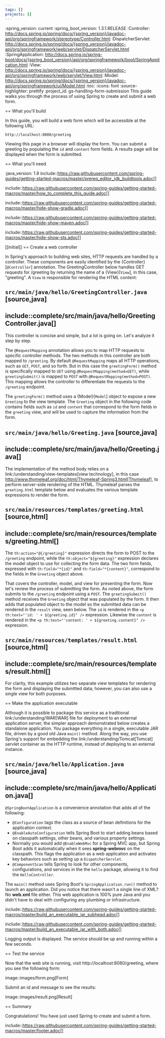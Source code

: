 ```yaml
---
tags: []
projects: []
---
```

:spring_version: current
:spring_boot_version: 1.3.1.RELEASE
:Controller: http://docs.spring.io/spring/docs/{spring_version}/javadoc-api/org/springframework/stereotype/Controller.html
:DispatcherServlet: http://docs.spring.io/spring/docs/{spring_version}/javadoc-api/org/springframework/web/servlet/DispatcherServlet.html
:SpringApplication: http://docs.spring.io/spring-boot/docs/{spring_boot_version}/api/org/springframework/boot/SpringApplication.html
:View: http://docs.spring.io/spring/docs/{spring_version}/javadoc-api/org/springframework/web/servlet/View.html
:Model: http://docs.spring.io/spring/docs/{spring_version}/javadoc-api/org/springframework/ui/Model.html
:toc:
:icons: font
:source-highlighter: prettify
:project_id: gs-handling-form-submission
This guide walks you through the process of using Spring to create and submit a web form.

== What you'll build

In this guide, you will build a web form which will be accessible at the following URL:

    http://localhost:8080/greeting

Viewing this page in a browser will display the form. You can submit a greeting by populating the `id` and `content` form fields. A results page will be displayed when the form is submitted.


== What you'll need

:java_version: 1.8
include::https://raw.githubusercontent.com/spring-guides/getting-started-macros/master/prereq_editor_jdk_buildtools.adoc[]

include::https://raw.githubusercontent.com/spring-guides/getting-started-macros/master/how_to_complete_this_guide.adoc[]

include::https://raw.githubusercontent.com/spring-guides/getting-started-macros/master/hide-show-gradle.adoc[]

include::https://raw.githubusercontent.com/spring-guides/getting-started-macros/master/hide-show-maven.adoc[]

include::https://raw.githubusercontent.com/spring-guides/getting-started-macros/master/hide-show-sts.adoc[]

[[initial]]
== Create a web controller

In Spring's approach to building web sites, HTTP requests are handled by a controller. These components are easily identified by the {Controller}[`@Controller`] annotation. The GreetingController below handles GET requests for /greeting by returning the name of a {View}[`View`], in this case, "greeting". A `View` is responsible for rendering the HTML content:

`src/main/java/hello/GreetingController.java`
[source,java]
----
include::complete/src/main/java/hello/GreetingController.java[]
----

This controller is concise and simple, but a lot is going on. Let's analyze it step by step.

The `@RequestMapping` annotation allows you to map HTTP requests to specific controller methods. The two methods in this controller are both mapped to `/greeting`. By default `@RequestMapping` maps all HTTP operations, such as `GET`, `POST`, and so forth. But in this case the `greetingForm()` method is specifically mapped to `GET` using `@RequestMapping(method=GET)`, while `greetingSubmit()` is mapped to `POST` with `@RequestMapping(method=POST)`. This mapping allows the controller to differentiate the requests to the  `/greeting` endpoint.

The `greetingForm()` method uses a {Model}[`Model`] object to expose a new `Greeting` to the view template. The `Greeting` object in the following code contains fields such as `id` and `content` that correspond to the form fields in the `greeting` view, and will be used to capture the information from the form.

`src/main/java/hello/Greeting.java`
[source,java]
----
include::complete/src/main/java/hello/Greeting.java[]
----

The implementation of the method body relies on a link:/understanding/view-templates[view technology], in this case http://www.thymeleaf.org/doc/html/Thymeleaf-Spring3.html[Thymeleaf], to perform server-side rendering of the HTML. Thymeleaf parses the `greeting.html` template below and evaluates the various template expressions to render the form.

`src/main/resources/templates/greeting.html`
[source,html]
----
include::complete/src/main/resources/templates/greeting.html[]
----

The `th:action="@{/greeting}"` expression directs the form to POST to the `/greeting` endpoint, while the `th:object="${greeting}"` expression declares the model object to use for collecting the form data. The two form fields, expressed with `th:field="*{id}"` and `th:field="*{content}"`, correspond to the fields in the `Greeting` object above.

That covers the controller, model, and view for presenting the form. Now let's review the process of submitting the form. As noted above, the form submits to the `/greeting` endpoint using a `POST`. The `greetingSubmit()` method receives the `Greeting` object that was populated by the form. It then adds that populated object to the model so the submitted data can be rendered in the `result` view, seen below. The `id` is rendered in the `<p th:text="'id: ' + ${greeting.id}" />` expression. Likewise the `content` is rendered in the `<p th:text="'content: ' + ${greeting.content}" />` expression.

`src/main/resources/templates/result.html`
[source,html]
----
include::complete/src/main/resources/templates/result.html[]
----

For clarity, this example utilizes two separate view templates for rendering the form and displaying the submitted data; however, you can also use a single view for both purposes.


== Make the application executable

Although it is possible to package this service as a traditional link:/understanding/WAR[WAR] file for deployment to an external application server, the simpler approach demonstrated below creates a standalone application. You package everything in a single, executable JAR file, driven by a good old Java `main()` method. Along the way, you use Spring's support for embedding the link:/understanding/Tomcat[Tomcat] servlet container as the HTTP runtime, instead of deploying to an external instance.


`src/main/java/hello/Application.java`
[source,java]
----
include::complete/src/main/java/hello/Application.java[]
----

`@SpringBootApplication` is a convenience annotation that adds all of the following:
    
- `@Configuration` tags the class as a source of bean definitions for the application context.
- `@EnableAutoConfiguration` tells Spring Boot to start adding beans based on classpath settings, other beans, and various property settings.
- Normally you would add `@EnableWebMvc` for a Spring MVC app, but Spring Boot adds it automatically when it sees **spring-webmvc** on the classpath. This flags the application as a web application and activates key behaviors such as setting up a `DispatcherServlet`.
- `@ComponentScan` tells Spring to look for other components, configurations, and services in the the `hello` package, allowing it to find the `HelloController`.

The `main()` method uses Spring Boot's `SpringApplication.run()` method to launch an application. Did you notice that there wasn't a single line of XML? No **web.xml** file either. This web application is 100% pure Java and you didn't have to deal with configuring any plumbing or infrastructure.

include::https://raw.githubusercontent.com/spring-guides/getting-started-macros/master/build_an_executable_jar_subhead.adoc[]

include::https://raw.githubusercontent.com/spring-guides/getting-started-macros/master/build_an_executable_jar_with_both.adoc[]


Logging output is displayed. The service should be up and running within a few seconds.


== Test the service

Now that the web site is running, visit http://localhost:8080/greeting, where you see the following form:

image::images/form.png[Form]

Submit an id and message to see the results:

image::images/result.png[Result]


== Summary

Congratulations! You have just used Spring to create and submit a form.



include::https://raw.githubusercontent.com/spring-guides/getting-started-macros/master/footer.adoc[]


